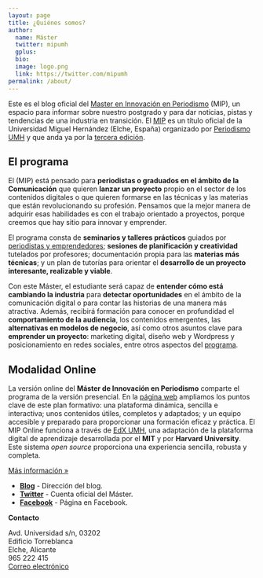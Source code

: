 ```yaml
---
layout: page
title: ¿Quiénes somos?
author:
  name: Máster
  twitter: mipumh
  gplus:  
  bio: 
  image: logo.png
  link: https://twitter.com/mipumh
permalink: /about/
---
```

Este es el blog oficial del [Master en Innovación en Periodismo](http://mip.umh.es) (MIP), un espacio para informar sobre nuestro postgrado y para dar noticias, pistas y tendencias de una industria en transición. El [MIP](http://mip.umh.es) es un título oficial de la Universidad Miguel Hernández (Elche, España) organizado por [Periodismo UMH](http://periodismo.umh.es/) y que anda ya por la [tercera edición](http://mip.umh.es/preinscripcion.htm).

## El programa
	
El (MIP) está pensado para **periodistas o graduados en el ámbito de la Comunicación** que quieren **lanzar un proyecto** propio en el sector de los contenidos digitales o que quieren formarse en las técnicas y las materias que están revolucionando su profesión. Pensamos que la mejor manera de adquirir esas habilidades es con el trabajo orientado a proyectos, porque creemos que hay sitio para innovar y emprender.

El programa consta de **seminarios y talleres prácticos** guiados por [periodistas y emprendedores](http://mip.umh.es/profesores.htm); **sesiones de planificación y creatividad** tutelados por profesores; documentación propia para las **materias más técnicas**; y un plan de tutorías para orientar el **desarrollo de un proyecto interesante, realizable y viable**.

Con este Máster, el estudiante será capaz de **entender cómo está cambiando la industria** para **detectar oportunidades** en el ámbito de la comunicación digital o para contar las historias de una manera más atractiva. Además, recibirá formación para conocer en profundidad el **comportamiento de la audiencia**, los contenidos emergentes, las **alternativas en modelos de negocio**, así como otros asuntos clave para **emprender un proyecto**: marketing digital, diseño web y Wordpress y posicionamiento en redes sociales, entre otros aspectos del [programa](http://mip.umh.es/programa.htm).

## Modalidad Online

La versión online del **Máster de Innovación en Periodismo** comparte el programa de la versión presencial. En la [página web](http://mip.umh.es/) ampliamos los puntos clave de este plan formativo: una plataforma dinámica, sencilla e interactiva; unos contenidos útiles, completos y adaptados; y un equipo accesible y preparado para proporcionar una formación eficaz y práctica. El MIP Online funciona a través de [EdX UMH](http://edx.umh.es/), una adaptación de la plataforma digital de aprendizaje desarrollada por el **MIT** y por **Harvard University**. Este sistema _open source_ proporciona una experiencia sencilla, robusta y completa.

[Más información »](http://mip.umh.es)

* **[Blog](http://mip.umh.es/blog)** - Dirección del blog.
* **[Twitter](https://twitter.com/mipumh)** - Cuenta oficial del Máster.
* **[Facebook](http://www.facebook.com/mipumh)** - Página en Facebook.

**Contacto**

Avd. Universidad s/n, 03202  
Edificio Torreblanca  
Elche, Alicante  
965 222 415  
[Correo electrónico](mailto:mip@umh.es)